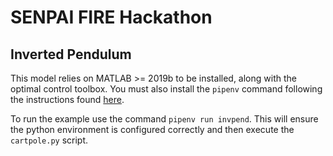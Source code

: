 # SENPAI FIRE Hackathon

## Inverted Pendulum

This model relies on MATLAB >= 2019b to be installed, along with the optimal
control toolbox. You must also install the `pipenv` command following the
instructions found [here](https://pipenv.pypa.io).

To run the example use the command `pipenv run invpend`. This will ensure
the python environment is configured correctly and then execute the
`cartpole.py` script.
